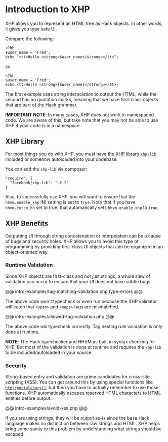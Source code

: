 # Introduction to XHP

XHP allows you to represent an HTML tree as Hack objects. In other words, it gives you type safe UI. 

Compare the following:

```
<?hh
$user_name = 'Fred';
echo "<tt>Hello <strong>$user_name</strong></tt>";
```

vs.

```
<?hh
$user_name = 'Fred';
echo <tt>Hello <strong>{$user_name}</strong></tt>;
```

The first example uses string interpolation to output the HTML, while the second has no quotation marks, meaning that we have first-class objects that are part of the Hack grammar.

**IMPORTANT NOTE**: In many cases, XHP does not work in namespaced code. We are aware of this, but take note that you may not be able to use XHP if your code is in a namespace.
 
## XHP Library

For most things you do with XHP, you must have the [XHP library `xhp-lib`](https://github.com/facebook/xhp-lib) included or somehow autoloaded into your codebase.

You can add the `xhp-lib` via composer:

```
"require": {
  "facebook/xhp-lib": "~2.2"
}
```

Also, to successfully use XHP, you will want to ensure that the `hhvm.enable_xhp` INI setting is set to `true`. Note that if you have `hhvm.force_hh` set to true, that automatically sets `hhvm.enable_xhp` to `true`.

## XHP Benefits

Outputting UI through string concatenation or interpolation can be a cause of bugs and security holes. XHP allows you to avoid this type of programming by providing first-class UI objects that can be organized in an object-oriented way.

### Runtime Validation

Since XHP objects are first-class and not just strings, a whole slew of validation can occur to ensure that your UI does not have subtle bugs.

@@ intro-examples/tag-matching-validation.php.type-errors @@

The above code won't typecheck or even run because the XHP validator will catch that `<span>` and `<naps>` tags are mismatched.

@@ intro-examples/allowed-tag-validation.php @@

The above code *will* typecheck correctly. Tag nesting rule validation is only done at runtime.

**NOTE**: The Hack typechecker and HHVM as built in syntax checking for XHP. But most of the validation is done at runtime and requires the `xhp-lib` to be included/autoloaded in your source.

### Security

String-based entry and validation are prime candidates for cross-site scripting (XSS). You can get around this by using special functions like [`htmlspecialchars()`](http://php.net/manual/en/function.htmlspecialchars.php), but then you have to actually remember to use those functions. XHP automatically escapes reserved HTML characters to HTML entities before output.

@@ intro-examples/avoid-xss.php @@

If you are using strings, they will be output as-is since the base Hack language makes no distinction between raw strings and HTML. XHP helps bring some sanity to this problem by understanding what strings should be escaped.
